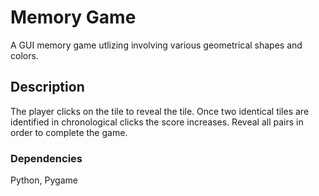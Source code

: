 # Memory Game

A GUI memory game utlizing involving various geometrical shapes and colors.

## Description

The player clicks on the tile to reveal the tile. Once two identical tiles are identified in chronological clicks the score increases. Reveal all pairs in order to complete the game. 



### Dependencies
Python, Pygame

